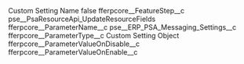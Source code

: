 <?xml version="1.0" encoding="UTF-8"?>
<CustomMetadata xmlns="http://soap.sforce.com/2006/04/metadata" xmlns:xsi="http://www.w3.org/2001/XMLSchema-instance" xmlns:xsd="http://www.w3.org/2001/XMLSchema">
    <label>Custom Setting Name</label>
    <protected>false</protected>
    <values>
        <field>fferpcore__FeatureStep__c</field>
        <value xsi:type="xsd:string">pse__PsaResourceApi_UpdateResourceFields</value>
    </values>
    <values>
        <field>fferpcore__ParameterName__c</field>
        <value xsi:type="xsd:string">pse__ERP_PSA_Messaging_Settings__c</value>
    </values>
    <values>
        <field>fferpcore__ParameterType__c</field>
        <value xsi:type="xsd:string">Custom Setting Object</value>
    </values>
    <values>
        <field>fferpcore__ParameterValueOnDisable__c</field>
        <value xsi:nil="true"/>
    </values>
    <values>
        <field>fferpcore__ParameterValueOnEnable__c</field>
        <value xsi:nil="true"/>
    </values>
</CustomMetadata>
